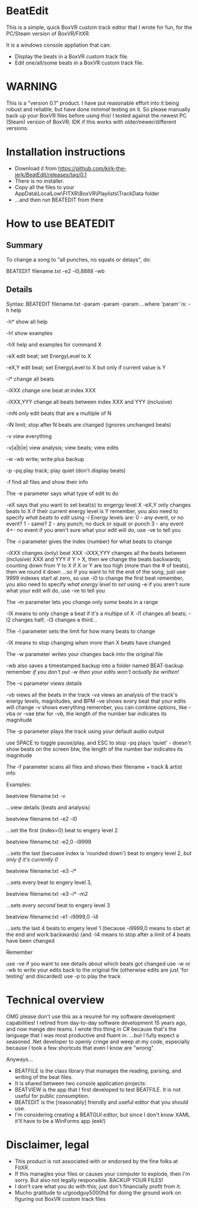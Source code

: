 # BeatEdit

This is a simple, quick BoxVR custom track editor that I wrote for fun,
for the PC/Steam version of BoxVR/FitXR.

It is a windows console appliation that can:
- Display the beats in a BoxVR custom track file.
- Edit one/all/some beats in a BoxVR custom track file.

WARNING
=======
This is a "version 0.1" product.  I have put reasonable effort into it being robust and
reliable, but have done *minimal* testing on it.
So please manually back up your BoxVR files before using this!
I tested against the newest PC (Steam) version of BoxVR; IDK if this works with
older/newer/different versions.

Installation instructions
=========================
- Download it from https://github.com/kirk-the-jerk/BeatEdit/releases/tag/0.1
- There is no installer.
- Copy all the files to your AppData\LocalLow\FITXR\BoxVR\Playlists\TrackData folder
- ...and then run BEATEDIT from there

How to use BEATEDIT
===================

Summary
-------
To change a song to "all punches, no squats or delays", do:

   BEATEDIT filename.txt -e2 -i0,8888 -wb


Details
-------

Syntax:  BEATEDIT filename.txt -param -param -param
...where 'param' is:
   -h        help
   
   -h*       show all help
   
   -h!       show examples
   
   -hX       help and examples for command X
   
   -eX       edit beat; set EnergyLevel to X
   
   -eX,Y     edit beat; set EnergyLevel to X but only if current value is Y

   -i*       change all beats

   -iXXX     change one beat at index XXX
   
   -iXXX,YYY change all beats between index XXX and YYY (inclusive)
   
   -mN       only edit beats that are a multiple of N
   
   -lN       limit; stop after N beats are changed (ignores unchanged beats)
   
   -v        view everything
   
   -v[a|b|e] view analysis; view beats; view edits
   
   -w -wb    write; write plus backup
   
   -p -pq    play track; play quiet (don't display beats)
   
   -f        find all files and show their info
   

The -e parameter says what type of edit to do

   -eX says that you want to set beat(s) to engergy level X
   -eX,Y only changes beats to X if their current energy level is Y
   remember, you also need to specify *what beats to edit* using -i
   Energy levels are:
     0 - any event, or no event?
     1 - same?
     2 - any punch; no duck or squat or punch
     3 - any event
     4+- no event
   if you aren't sure what your edit will do, use -ve to tell you

The -i parameter gives the index (number) for what beats to change

   -iXXX changes (only) beat XXX
   -iXXX,YYY changes all the beats between (inclusive) XXX and YYY
   if Y > X, then we change the beats backwards; counting down from Y to X
   if X or Y are too high (more than the # of beats), then we round it down
   ...so if you want to hit the end of the song, just use 9999
   indexes start at zero, so use -i0 to change the first beat
   remember, you also need to specify *what energy level to set* using -e
   if you aren't sure what your edit will do, use -ve to tell you

The -m parameter lets you change only *some* beats in a range

   -lX means to only change a beat if it's a multipe of X
   -l1 changes all beats; -l2 changes half; -l3 changes a third...

The -l parameter sets the limit for how many beats to change

   -lX means to stop changing when more than X beats have changed

The -w parameter  writes your changes back into the original file

   -wb also saves a timestamped backup into a folder named BEAT-backup
   remember *if you don't put -w then your edits won't actually be written!*

The -v parameter views details

   -vb views all the beats in the track
   -va views an analysis of the track's energy levels, magnitudes, and BPM
   -ve shows every beat that your edits will change
   -v  shows everything
   remember, you can combine options, like -vba or -vae
   btw for -vb, the length of the number bar indicates its magnitude

The -p parameter plays the track using your default audio output

   use SPACE to toggle pause/play, and ESC to stop
   -pq plays 'quiet' - doesn't show beats on the screen
   btw, the length of the number bar indicates its magnitude

The -f parameter scans all files and shows their filename + track & artist info

Examples:

beatview filename.txt -v

...view details (beats and analysis)


beatview filename.txt -e2 -i0

...set the first (index=0) beat to engery level 2


beatview filename.txt -e2,0 -i9999

...sets the last (becuase index is 'rounded down') beat to engery level 2,
*but only if it's currently 0*


beatview filename.txt -e3 -i*

...sets every beat to engery level 3,


beatview filename.txt -e3 -i* -m2

...sets every *second* beat to engery level 3


beatview filename.txt -e1 -i9999,0 -l4

...sets the last 4 beats to engery level 1
   (because -i9999,0 means to start at the end and work backwards)
   (and -l4 means to stop after a limit of 4 beats have been changed


Remember

   use -ve if you want to see details about which beats got changed
   use -w or -wb to write your edits back to the original file
     (otherwise edits are just 'for testing' and discarded)
   use -p to play the track

Technical overview
==================
OMG please don't use this as a resumé for my software development capabilities!
I retired from day-to-day software development 15 years ago, and now mange dev teams.
I wrote this thing in C# because that's the language that I was most productive and fluent in.
...but I fully expect a seasoned .Net developer to openly cringe and weep at my code, especially
   because I took a few shortcuts that even I know are "wrong".

Anyways...
- BEATFILE is the class library that manages the reading, parsing, and writing of the beat files.
- It is shared between two console application projects:
- BEATVIEW is the app that I first developed to test BEATFILE.  It is not useful for public consumption.
- BEATEDIT is the [reasonably] friendly and useful editor that you should use.
- I'm considering creating a BEATGUI editor, but since I don't know XAML it'll have to be a WinForms app (eek!)

Disclaimer, legal
==================
- This product is not associated with or endorsed by the fine folks at FitXR.
- If this managles your files or causes your computer to explode, then I'm sorry.  But also not legally responsible.
  BACKUP YOUR FILES!
- I don't care what you do with this; just don't financially profit from it.
- Mucho gratitude to u/goodguy5000hd for doing the ground work on figuring out BoxVR custom track files
